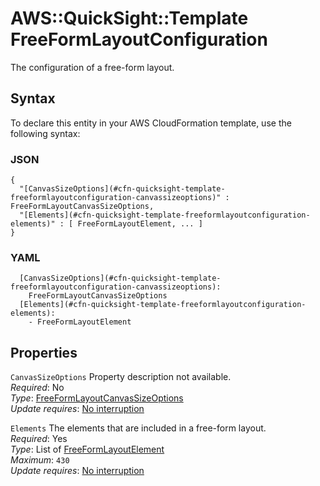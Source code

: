 # AWS::QuickSight::Template FreeFormLayoutConfiguration<a name="aws-properties-quicksight-template-freeformlayoutconfiguration"></a>

The configuration of a free\-form layout\.

## Syntax<a name="aws-properties-quicksight-template-freeformlayoutconfiguration-syntax"></a>

To declare this entity in your AWS CloudFormation template, use the following syntax:

### JSON<a name="aws-properties-quicksight-template-freeformlayoutconfiguration-syntax.json"></a>

```
{
  "[CanvasSizeOptions](#cfn-quicksight-template-freeformlayoutconfiguration-canvassizeoptions)" : FreeFormLayoutCanvasSizeOptions,
  "[Elements](#cfn-quicksight-template-freeformlayoutconfiguration-elements)" : [ FreeFormLayoutElement, ... ]
}
```

### YAML<a name="aws-properties-quicksight-template-freeformlayoutconfiguration-syntax.yaml"></a>

```
  [CanvasSizeOptions](#cfn-quicksight-template-freeformlayoutconfiguration-canvassizeoptions):
    FreeFormLayoutCanvasSizeOptions
  [Elements](#cfn-quicksight-template-freeformlayoutconfiguration-elements):
    - FreeFormLayoutElement
```

## Properties<a name="aws-properties-quicksight-template-freeformlayoutconfiguration-properties"></a>

`CanvasSizeOptions` <a name="cfn-quicksight-template-freeformlayoutconfiguration-canvassizeoptions"></a>
Property description not available\.  
_Required_: No  
_Type_: [FreeFormLayoutCanvasSizeOptions](aws-properties-quicksight-template-freeformlayoutcanvassizeoptions.md)  
_Update requires_: [No interruption](https://docs.aws.amazon.com/AWSCloudFormation/latest/UserGuide/using-cfn-updating-stacks-update-behaviors.html#update-no-interrupt)

`Elements` <a name="cfn-quicksight-template-freeformlayoutconfiguration-elements"></a>
The elements that are included in a free\-form layout\.  
_Required_: Yes  
_Type_: List of [FreeFormLayoutElement](aws-properties-quicksight-template-freeformlayoutelement.md)  
_Maximum_: `430`  
_Update requires_: [No interruption](https://docs.aws.amazon.com/AWSCloudFormation/latest/UserGuide/using-cfn-updating-stacks-update-behaviors.html#update-no-interrupt)
